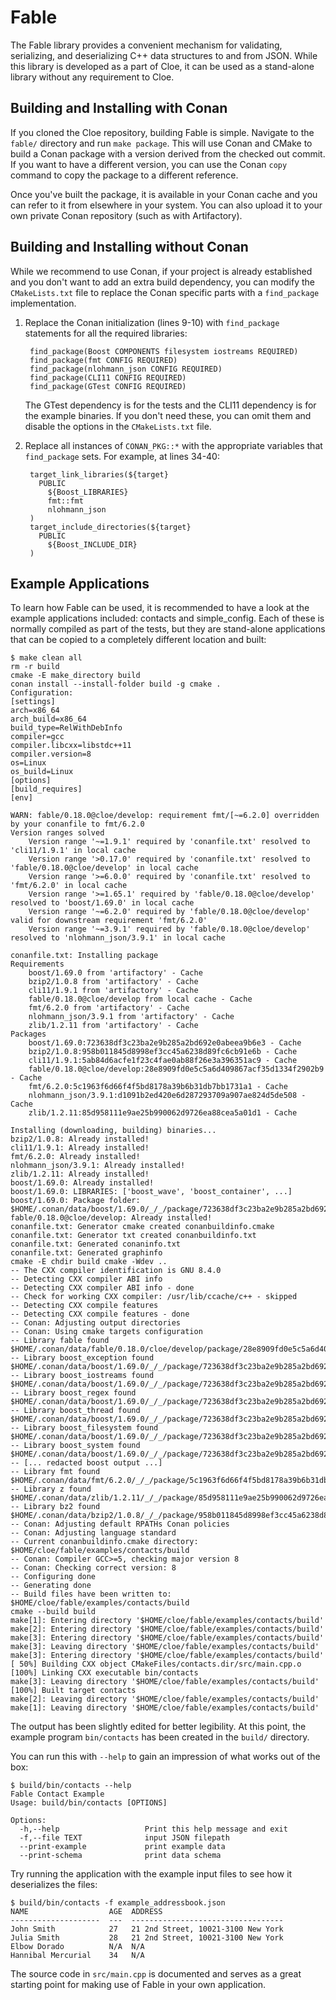 Fable
=====

The Fable library provides a convenient mechanism for validating, serializing,
and deserializing C++ data structures to and from JSON. While this library is
developed as a part of Cloe, it can be used as a stand-alone library without
any requirement to Cloe.

Building and Installing with Conan
----------------------------------
If you cloned the Cloe repository, building Fable is simple. Navigate to the
`fable/` directory and run `make package`. This will use Conan and CMake to
build a Conan package with a version derived from the checked out commit.
If you want to have a different version, you can use the Conan `copy` command
to copy the package to a different reference.

Once you've built the package, it is available in your Conan cache and you can
refer to it from elsewhere in your system. You can also upload it to your own
private Conan repository (such as with Artifactory).

Building and Installing without Conan
-------------------------------------
While we recommend to use Conan, if your project is already established and you
don't want to add an extra build dependency, you can modify the
`CMakeLists.txt` file to replace the Conan specific parts with a `find_package`
implementation.

1. Replace the Conan initialization (lines 9-10) with `find_package` statements
   for all the required libraries:

        find_package(Boost COMPONENTS filesystem iostreams REQUIRED)
        find_package(fmt CONFIG REQUIRED)
        find_package(nlohmann_json CONFIG REQUIRED)
        find_package(CLI11 CONFIG REQUIRED)
        find_package(GTest CONFIG REQUIRED)

   The GTest dependency is for the tests and the CLI11 dependency is for the
   example binaries. If you don't need these, you can omit them and disable
   the options in the `CMakeLists.txt` file.

2. Replace all instances of `CONAN_PKG::*` with the appropriate variables that
   `find_package` sets. For example, at lines 34-40:

        target_link_libraries(${target}
          PUBLIC
            ${Boost_LIBRARIES}
            fmt::fmt
            nlohmann_json
        )
        target_include_directories(${target}
          PUBLIC
            ${Boost_INCLUDE_DIR}
        )

Example Applications
--------------------
To learn how Fable can be used, it is recommended to have a look at the example
applications included: contacts and simple_config. Each of these is normally
compiled as part of the tests, but they are stand-alone applications that can
be copied to a completely different location and built:
```console
$ make clean all
rm -r build
cmake -E make_directory build
conan install --install-folder build -g cmake .
Configuration:
[settings]
arch=x86_64
arch_build=x86_64
build_type=RelWithDebInfo
compiler=gcc
compiler.libcxx=libstdc++11
compiler.version=8
os=Linux
os_build=Linux
[options]
[build_requires]
[env]

WARN: fable/0.18.0@cloe/develop: requirement fmt/[~=6.2.0] overridden by your conanfile to fmt/6.2.0
Version ranges solved
    Version range '~=1.9.1' required by 'conanfile.txt' resolved to 'cli11/1.9.1' in local cache
    Version range '>0.17.0' required by 'conanfile.txt' resolved to 'fable/0.18.0@cloe/develop' in local cache
    Version range '>=6.0.0' required by 'conanfile.txt' resolved to 'fmt/6.2.0' in local cache
    Version range '>=1.65.1' required by 'fable/0.18.0@cloe/develop' resolved to 'boost/1.69.0' in local cache
    Version range '~=6.2.0' required by 'fable/0.18.0@cloe/develop' valid for downstream requirement 'fmt/6.2.0'
    Version range '~=3.9.1' required by 'fable/0.18.0@cloe/develop' resolved to 'nlohmann_json/3.9.1' in local cache

conanfile.txt: Installing package
Requirements
    boost/1.69.0 from 'artifactory' - Cache
    bzip2/1.0.8 from 'artifactory' - Cache
    cli11/1.9.1 from 'artifactory' - Cache
    fable/0.18.0@cloe/develop from local cache - Cache
    fmt/6.2.0 from 'artifactory' - Cache
    nlohmann_json/3.9.1 from 'artifactory' - Cache
    zlib/1.2.11 from 'artifactory' - Cache
Packages
    boost/1.69.0:723638df3c23ba2e9b285a2bd692e0abeea9b6e3 - Cache
    bzip2/1.0.8:958b011845d8998ef3cc45a6238d89fc6cb91e6b - Cache
    cli11/1.9.1:5ab84d6acfe1f23c4fae0ab88f26e3a396351ac9 - Cache
    fable/0.18.0@cloe/develop:28e8909fd0e5c5a6d409867acf35d1334f2902b9 - Cache
    fmt/6.2.0:5c1963f6d66f4f5bd8178a39b6b31db7bb1731a1 - Cache
    nlohmann_json/3.9.1:d1091b2ed420e6d287293709a907ae824d5de508 - Cache
    zlib/1.2.11:85d958111e9ae25b990062d9726ea88cea5a01d1 - Cache

Installing (downloading, building) binaries...
bzip2/1.0.8: Already installed!
cli11/1.9.1: Already installed!
fmt/6.2.0: Already installed!
nlohmann_json/3.9.1: Already installed!
zlib/1.2.11: Already installed!
boost/1.69.0: Already installed!
boost/1.69.0: LIBRARIES: ['boost_wave', 'boost_container', ...]
boost/1.69.0: Package folder: $HOME/.conan/data/boost/1.69.0/_/_/package/723638df3c23ba2e9b285a2bd692e0abeea9b6e3
fable/0.18.0@cloe/develop: Already installed!
conanfile.txt: Generator cmake created conanbuildinfo.cmake
conanfile.txt: Generator txt created conanbuildinfo.txt
conanfile.txt: Generated conaninfo.txt
conanfile.txt: Generated graphinfo
cmake -E chdir build cmake -Wdev ..
-- The CXX compiler identification is GNU 8.4.0
-- Detecting CXX compiler ABI info
-- Detecting CXX compiler ABI info - done
-- Check for working CXX compiler: /usr/lib/ccache/c++ - skipped
-- Detecting CXX compile features
-- Detecting CXX compile features - done
-- Conan: Adjusting output directories
-- Conan: Using cmake targets configuration
-- Library fable found $HOME/.conan/data/fable/0.18.0/cloe/develop/package/28e8909fd0e5c5a6d409867acf35d1334f2902b9/lib/libfable.a
-- Library boost_exception found $HOME/.conan/data/boost/1.69.0/_/_/package/723638df3c23ba2e9b285a2bd692e0abeea9b6e3/lib/libboost_exception.a
-- Library boost_iostreams found $HOME/.conan/data/boost/1.69.0/_/_/package/723638df3c23ba2e9b285a2bd692e0abeea9b6e3/lib/libboost_iostreams.a
-- Library boost_regex found $HOME/.conan/data/boost/1.69.0/_/_/package/723638df3c23ba2e9b285a2bd692e0abeea9b6e3/lib/libboost_regex.a
-- Library boost_thread found $HOME/.conan/data/boost/1.69.0/_/_/package/723638df3c23ba2e9b285a2bd692e0abeea9b6e3/lib/libboost_thread.a
-- Library boost_filesystem found $HOME/.conan/data/boost/1.69.0/_/_/package/723638df3c23ba2e9b285a2bd692e0abeea9b6e3/lib/libboost_filesystem.a
-- Library boost_system found $HOME/.conan/data/boost/1.69.0/_/_/package/723638df3c23ba2e9b285a2bd692e0abeea9b6e3/lib/libboost_system.a
-- [... redacted boost output ...]
-- Library fmt found $HOME/.conan/data/fmt/6.2.0/_/_/package/5c1963f6d66f4f5bd8178a39b6b31db7bb1731a1/lib/libfmt.a
-- Library z found $HOME/.conan/data/zlib/1.2.11/_/_/package/85d958111e9ae25b990062d9726ea88cea5a01d1/lib/libz.a
-- Library bz2 found $HOME/.conan/data/bzip2/1.0.8/_/_/package/958b011845d8998ef3cc45a6238d89fc6cb91e6b/lib/libbz2.a
-- Conan: Adjusting default RPATHs Conan policies
-- Conan: Adjusting language standard
-- Current conanbuildinfo.cmake directory: $HOME/cloe/fable/examples/contacts/build
-- Conan: Compiler GCC>=5, checking major version 8
-- Conan: Checking correct version: 8
-- Configuring done
-- Generating done
-- Build files have been written to: $HOME/cloe/fable/examples/contacts/build
cmake --build build
make[1]: Entering directory '$HOME/cloe/fable/examples/contacts/build'
make[2]: Entering directory '$HOME/cloe/fable/examples/contacts/build'
make[3]: Entering directory '$HOME/cloe/fable/examples/contacts/build'
make[3]: Leaving directory '$HOME/cloe/fable/examples/contacts/build'
make[3]: Entering directory '$HOME/cloe/fable/examples/contacts/build'
[ 50%] Building CXX object CMakeFiles/contacts.dir/src/main.cpp.o
[100%] Linking CXX executable bin/contacts
make[3]: Leaving directory '$HOME/cloe/fable/examples/contacts/build'
[100%] Built target contacts
make[2]: Leaving directory '$HOME/cloe/fable/examples/contacts/build'
make[1]: Leaving directory '$HOME/cloe/fable/examples/contacts/build'
```
The output has been slightly edited for better legibility. At this point, the
example program `bin/contacts` has been created in the `build/` directory.

You can run this with `--help` to gain an impression of what works out of the
box:
```console
$ build/bin/contacts --help
Fable Contact Example
Usage: build/bin/contacts [OPTIONS]

Options:
  -h,--help                   Print this help message and exit
  -f,--file TEXT              input JSON filepath
  --print-example             print example data
  --print-schema              print data schema
```
Try running the application with the example input files to see how it
deserializes the files:
```
$ build/bin/contacts -f example_addressbook.json
NAME                  AGE  ADDRESS
--------------------  ---  ----------------------------------
John Smith            27   21 2nd Street, 10021-3100 New York
Julia Smith           28   21 2nd Street, 10021-3100 New York
Elbow Dorado          N/A  N/A
Hannibal Mercurial    34   N/A
```

The source code in `src/main.cpp` is documented and serves as a great
starting point for making use of Fable in your own application.
